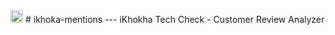 <img src="https://lh3.googleusercontent.com/_Z75I3eihEB7XrZhPGRFYZGi2TpP0XA5CenG4ZsT-gECj02ZXvk5aUplMBkKA5oJy5w" width="20"> 
# ikhoka-mentions
---
iKhokha Tech Check - Customer Review Analyzer
